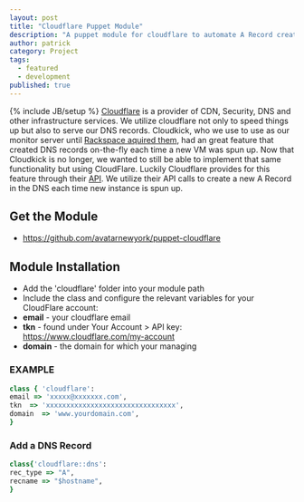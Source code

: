 ```yaml
---
layout: post
title: "Cloudflare Puppet Module"
description: "A puppet module for cloudflare to automate A Record creation"
author: patrick
category: Project
tags:
  - featured
  - development
published: true
---
```

{% include JB/setup %}
[Cloudflare](http://cloudflare.com) is a provider of CDN, Security, DNS and other infrastructure services.  We utilize cloudflare not only to speed things up but also to serve our DNS records.  Cloudkick, who we use to use as our monitor server until [Rackspace aquired them](http://www.rackspace.com/blog/newsarticles/rackspace-acquires-cloudkick-to-provide-powerful-server-management-tools-for-the-cloud-computing-era/), had an great feature that created DNS records on-the-fly each time a new VM was spun up.  Now that Cloudkick is no longer, we wanted to still be able to implement that same functionality but using CloudFlare.  Luckily Cloudflare provides for this feature through their [API](http://www.cloudflare.com/docs/client-api.html).  We utilize their API calls to create a new A Record in the DNS each time new instance is spun up.

## Get the Module
* https://github.com/avatarnewyork/puppet-cloudflare

## Module Installation

* Add the 'cloudflare' folder into your module path
* Include the class and configure the relevant variables for your CloudFlare account:
* __email__ - your cloudflare email
* __tkn__ - found under Your Account > API key: https://www.cloudflare.com/my-account
* __domain__ - the domain for which your managing

### EXAMPLE

```ruby
class { 'cloudflare':
email => 'xxxxx@xxxxxxx.com',
tkn  => 'xxxxxxxxxxxxxxxxxxxxxxxxxxxxxxxx',
domain  => 'www.yourdomain.com',
}
```

### Add a DNS Record

```ruby
class{'cloudflare::dns':
rec_type => "A",
recname => "$hostname",
}
```

